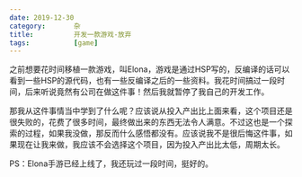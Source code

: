 ```yaml
---
date: 2019-12-30
category:       杂
title:          开发一款游戏-放弃
tags:           [game]
---
```


之前想要花时间移植一款游戏，叫Elona，游戏是通过HSP写的，反编译的话可以看到一些HSP的源代码，也有一些反编译之后的一些资料。我花时间搞过一段时间，后来听说竟然有公司在做这件事！然后我就暂停了我自己的开发工作。

<!--more-->

那我从这件事情当中学到了什么呢？应该说从投入产出比上面来看，这个项目还是很失败的，花费了很多时间，最终做出来的东西无法令人满意。不过这也是一个探索的过程，如果我没做，那反而什么感悟都没有。应该说我不是很后悔这件事，如果现在让我来做，我应该不会选择这个项目，因为投入产出比太低，周期太长。

PS：Elona手游已经上线了，我还玩过一段时间，挺好的。
